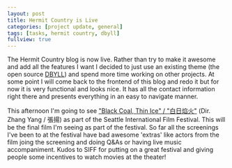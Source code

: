 ```yaml
---
layout: post
title: Hermit Country is Live
categories: [project update, general]
tags: [tasks, hermit country, dbyll]
fullview: true
---
```


The Hermit Country blog is now live. Rather than try to make it awesome and add all the features I want I decided to just use an existing theme (the open source [DBYLL](https://github.com/dbtek/dbyll)) and spend more time working on other projects. At some point I will come back to the frontend of this blog and redo it but for now it is very functional and looks nice. It has all the contact information right there and presents everything in an easy to navigate manner. 

This afternoon I'm going to see ["Black Coal, Thin Ice" / "白日焰火"](http://www.siff.net/festival-2014/black-coal-thin-ice) (Dir. Zhang Yang / 張揚) as part of the Seattle International Film Festival. This will be the final film I'm seeing as part of the festival. So far all the screenings I've been to at the festival have bad awesome 'extras' like actors from the film joing the screening and doing Q&As or having live music accompaniment. Kudos to SIFF for putting on a great festival and giving people some incentives to watch movies at the theater!